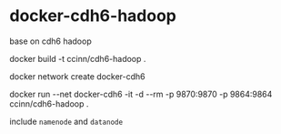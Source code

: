 # docker-cdh6-hadoop
base on cdh6 hadoop


docker build -t ccinn/cdh6-hadoop .

docker network create docker-cdh6

docker run --net docker-cdh6 -it -d --rm -p 9870:9870 -p 9864:9864 ccinn/cdh6-hadoop .

include `namenode` and `datanode`